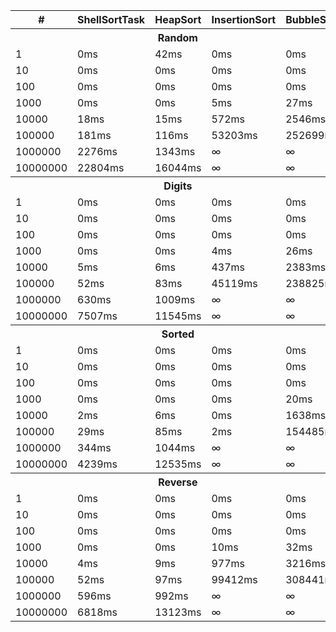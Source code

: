 <div align="center">
<table>
    <thead>
        <tr>
            <th>#</th>
            <th>ShellSortTask</th>
            <th>HeapSort</th>
            <th>InsertionSort</th>
            <th>BubbleSort</th>
        </tr>
    </thead>
    <tbody>
        <tr>
            <th colspan=5 align="center" valign="center">Random</th>
        </tr>
        <tr>
            <td>1</td>
            <td>0ms</td>
            <td>42ms</td>
            <td>0ms</td>
            <td>0ms</td>
        </tr>
        <tr>
            <td>10</td>
            <td>0ms</td>
            <td>0ms</td>
            <td>0ms</td>
            <td>0ms</td>
        </tr>
        <tr>
            <td>100</td>
            <td>0ms</td>
            <td>0ms</td>
            <td>0ms</td>
            <td>0ms</td>
        </tr>
        <tr>
            <td>1000</td>
            <td>0ms</td>
            <td>0ms</td>
            <td>5ms</td>
            <td>27ms</td>
        </tr>
        <tr>
            <td>10000</td>
            <td>18ms</td>
            <td>15ms</td>
            <td>572ms</td>
            <td>2546ms</td>
        </tr>
        <tr>
            <td>100000</td>
            <td>181ms</td>
            <td>116ms</td>
            <td>53203ms</td>
            <td>252699ms</td>
        </tr>
        <tr>
            <td>1000000</td>
            <td>2276ms</td>
            <td>1343ms</td>
            <td>∞</td>
            <td>∞</td>
        </tr>
        <tr>
            <td>10000000</td>
            <td>22804ms</td>
            <td>16044ms</td>
            <td>∞</td>
            <td>∞</td>
        </tr>       
        <tr>
            <th colspan=5 align="center" valign="center">Digits</th>
        </tr>
        <tr>
            <td>1</td>
            <td>0ms</td>
            <td>0ms</td>
            <td>0ms</td>
            <td>0ms</td>
        </tr>
        <tr>
            <td>10</td>
            <td>0ms</td>
            <td>0ms</td>
            <td>0ms</td>
            <td>0ms</td>
        </tr>
        <tr>
            <td>100</td>
            <td>0ms</td>
            <td>0ms</td>
            <td>0ms</td>
            <td>0ms</td>
        </tr>
        <tr>
            <td>1000</td>
            <td>0ms</td>
            <td>0ms</td>
            <td>4ms</td>
            <td>26ms</td>
        </tr>
        <tr>
            <td>10000</td>
            <td>5ms</td>
            <td>6ms</td>
            <td>437ms</td>
            <td>2383ms</td>
        </tr>
        <tr>
            <td>100000</td>
            <td>52ms</td>
            <td>83ms</td>
            <td>45119ms</td>
            <td>238825ms</td>
        </tr>
        <tr>
            <td>1000000</td>
            <td>630ms</td>
            <td>1009ms</td>
            <td>∞</td>
            <td>∞</td>
        </tr>
        <tr>
            <td>10000000</td>
            <td>7507ms</td>
            <td>11545ms</td>
            <td>∞</td>
            <td>∞</td>
        </tr>        
        <tr>
            <th colspan=5 align="center" valign="center">Sorted</th>
        </tr>
        <tr>
            <td>1</td>
            <td>0ms</td>
            <td>0ms</td>
            <td>0ms</td>
            <td>0ms</td>
        </tr>
        <tr>
            <td>10</td>
            <td>0ms</td>
            <td>0ms</td>
            <td>0ms</td>
            <td>0ms</td>
        </tr>
        <tr>
            <td>100</td>
            <td>0ms</td>
            <td>0ms</td>
            <td>0ms</td>
            <td>0ms</td>
        </tr>
        <tr>
            <td>1000</td>
            <td>0ms</td>
            <td>0ms</td>
            <td>0ms</td>
            <td>20ms</td>
        </tr>
        <tr>
            <td>10000</td>
            <td>2ms</td>
            <td>6ms</td>
            <td>0ms</td>
            <td>1638ms</td>
        </tr>
        <tr>
            <td>100000</td>
            <td>29ms</td>
            <td>85ms</td>
            <td>2ms</td>
            <td>154485ms</td>
        </tr>
        <tr>
            <td>1000000</td>
            <td>344ms</td>
            <td>1044ms</td>
            <td>∞</td>
            <td>∞</td>
        </tr>
        <tr>
            <td>10000000</td>
            <td>4239ms</td>
            <td>12535ms</td>
            <td>∞</td>
            <td>∞</td>
        </tr>        
        <tr>
            <th colspan=5 align="center" valign="center">Reverse</th>
        </tr>
        <tr>
            <td>1</td>
            <td>0ms</td>
            <td>0ms</td>
            <td>0ms</td>
            <td>0ms</td>
        </tr>
        <tr>
            <td>10</td>
            <td>0ms</td>
            <td>0ms</td>
            <td>0ms</td>
            <td>0ms</td>
        </tr>
        <tr>
            <td>100</td>
            <td>0ms</td>
            <td>0ms</td>
            <td>0ms</td>
            <td>0ms</td>
        </tr>
        <tr>
            <td>1000</td>
            <td>0ms</td>
            <td>0ms</td>
            <td>10ms</td>
            <td>32ms</td>
        </tr>
        <tr>
            <td>10000</td>
            <td>4ms</td>
            <td>9ms</td>
            <td>977ms</td>
            <td>3216ms</td>
        </tr>
        <tr>
            <td>100000</td>
            <td>52ms</td>
            <td>97ms</td>
            <td>99412ms</td>
            <td>308441ms</td>
        </tr>
        <tr>
            <td>1000000</td>
            <td>596ms</td>
            <td>992ms</td>
            <td>∞</td>
            <td>∞</td>
        </tr>
        <tr>
            <td>10000000</td>
            <td>6818ms</td>
            <td>13123ms</td>
            <td>∞</td>
            <td>∞</td>
        </tr>
    </tbody>
</table>
</div>
